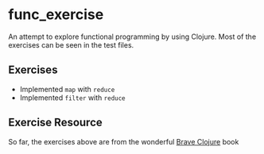 # func_exercise

An attempt to explore functional programming by using Clojure. Most of 
the exercises can be seen in the test files.

## Exercises

- Implemented `map` with `reduce`
- Implemented `filter` with `reduce`

## Exercise Resource

So far, the exercises above are from the wonderful [Brave Clojure](http://www.braveclojure.com) book